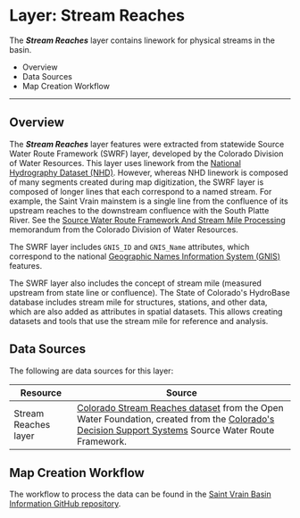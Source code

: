 # Layer: Stream Reaches #

The ***Stream Reaches*** layer contains linework for physical streams in the basin.

*   Overview
*   Data Sources
*   Map Creation Workflow

---

## Overview ##

The ***Stream Reaches*** layer features were extracted from statewide
Source Water Route Framework (SWRF) layer, developed by the Colorado Division of Water Resources.
This layer uses linework from the
[National Hydrography Dataset (NHD)](https://www.usgs.gov/core-science-systems/ngp/national-hydrography/national-hydrography-dataset?qt-science_support_page_related_con=0#qt-science_support_page_related_con).
However, whereas NHD linework is composed of many segments created during map digitization,
the SWRF layer is composed of longer lines that each correspond to a named stream.
For example, the Saint Vrain mainstem is a single line from the confluence of its upstream reaches to the
downstream confluence with the South Platte River.
See the [Source Water Route Framework And Stream Mile Processing](https://dnrweblink.state.co.us/dwr/DocView.aspx?dbid=0&id=3652914&page=1&searchid=cb53d6e2-bb6f-4a93-887a-dd9ce6413168&cr=1)
memorandum from the Colorado Division of Water Resources.

The SWRF layer includes `GNIS_ID` and `GNIS_Name` attributes, which correspond to the national
[Geographic Names Information System (GNIS)](https://www.usgs.gov/faqs/what-geographic-names-information-system-gnis?qt-news_science_products=0#qt-news_science_products)
features.

The SWRF layer also includes the concept of stream mile (measured upstream from state line or confluence).
The State of Colorado's HydroBase database includes stream mile for structures, stations,
and other data, which are also added as attributes in spatial datasets.
This allows creating datasets and tools that use the stream mile for reference and analysis.

## Data Sources ##

The following are data sources for this layer:

| **Resource** | **Source** |
| -- | -- |
| Stream Reaches layer | [Colorado Stream Reaches dataset](https://data.openwaterfoundation.org/state/co/dwr/stream-reaches/) from the Open Water Foundation, created from the [Colorado's Decision Support Systems](https://www.colorado.gov/pacific/cdss/gis-data-category) Source Water Route Framework. |

## Map Creation Workflow ##

The workflow to process the data can be found in the
[Saint Vrain Basin Information GitHub repository](https://github.com/OpenWaterFoundation/owf-infomapper-saint-vrain/tree/master/workflow/BasinEntities/Physical-StreamReaches).
